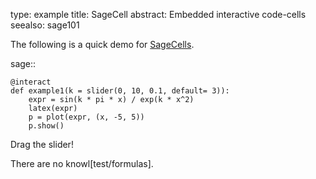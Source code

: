 type: example
title: SageCell
abstract:
    Embedded interactive code-cells
seealso:
    sage101

The following is a quick demo for [SageCells](https://sagecell.sagemath.org/static/about.html).

sage::

    @interact
    def example1(k = slider(0, 10, 0.1, default= 3)):
        expr = sin(k * pi * x) / exp(k * x^2)
        latex(expr)
        p = plot(expr, (x, -5, 5))
        p.show()
        
Drag the slider!

There are no knowl[test/formulas].

